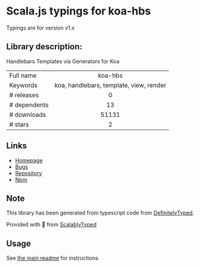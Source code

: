 
# Scala.js typings for koa-hbs

Typings are for version v1.x

## Library description:
Handlebars Templates via Generators for Koa

|                    |                 |
| ------------------ | :-------------: |
| Full name          | koa-hbs |
| Keywords           | koa, handlebars, template, view, render |
| # releases         | 0 |
| # dependents       | 13 |
| # downloads        | 51131 |
| # stars            | 2 |

## Links
- [Homepage](https://github.com/gilt/koa-hbs/)
- [Bugs](https://github.com/gilt/koa-hbs/issues)
- [Repository](https://github.com/gilt/koa-hbs)
- [Npm](https://www.npmjs.com/package/koa-hbs)
    


## Note
This library has been generated from typescript code from [DefinitelyTyped](https://definitelytyped.org).

Provided with :purple_heart: from [ScalablyTyped](https://github.com/oyvindberg/ScalablyTyped)

## Usage
See [the main readme](../../readme.md) for instructions.



